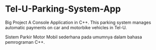 # Tel-U-Parking-System-App
Big Project A Console Application in C++. This parking system manages automatic payments on car and motorbike vehicles in Tel-U.

Sistem Parkir Motor Mobil sederhana pada umumnya dalam bahasa pemrograman C++.
